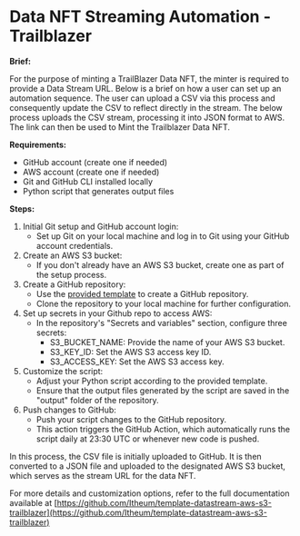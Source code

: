 # Data NFT Streaming Automation - Trailblazer

**Brief:**

For the purpose of minting a TrailBlazer Data NFT, the minter is required to provide a Data Stream URL. Below is a brief on how a user can set up an automation sequence. The user can upload a CSV via this process and consequently update the CSV to reflect directly in the stream. The below process uploads the CSV stream, processing it into JSON format to AWS. The link can then be used to Mint the Trailblazer Data NFT.

**Requirements:**

* GitHub account (create one if needed)
* AWS account (create one if needed)
* Git and GitHub CLI installed locally
* Python script that generates output files

**Steps:**

1. Initial Git setup and GitHub account login:
   * Set up Git on your local machine and log in to Git using your GitHub account credentials.
2. Create an AWS S3 bucket:
   * If you don't already have an AWS S3 bucket, create one as part of the setup process.
3. Create a GitHub repository:
   * Use the [provided template](https://github.com/Itheum/template-datastream-aws-s3-trailblazer) to create a GitHub repository.
   * Clone the repository to your local machine for further configuration.
4. Set up secrets in your Github repo to access AWS:
   * In the repository's "Secrets and variables" section, configure three secrets:
     * S3\_BUCKET\_NAME: Provide the name of your AWS S3 bucket.
     * S3\_KEY\_ID: Set the AWS S3 access key ID.
     * S3\_ACCESS\_KEY: Set the AWS S3 access key.
5. Customize the script:
   * Adjust your Python script according to the provided template.
   * Ensure that the output files generated by the script are saved in the "output" folder of the repository.
6. Push changes to GitHub:
   * Push your script changes to the GitHub repository.
   * This action triggers the GitHub Action, which automatically runs the script daily at 23:30 UTC or whenever new code is pushed.

In this process, the CSV file is initially uploaded to GitHub. It is then converted to a JSON file and uploaded to the designated AWS S3 bucket, which serves as the stream URL for the data NFT.

For more details and customization options, refer to the full documentation available at [https://github.com/Itheum/template-datastream-aws-s3-trailblazer](https://github.com/Itheum/template-datastream-aws-s3-trailblazer)

